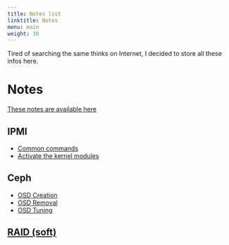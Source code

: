 ```yaml
---
title: Notes list
linktitle: Notes
menu: main
weight: 30
---
```


Tired of searching the same thinks on Internet, I decided to store all these infos here.

Notes
=====

[These notes are available here](https://henyxia.github.io/notes/)

IPMI
----

* [Common commands](ipmi/basics.md)
* [Activate the kernel modules](ipmi/kernel-module.md)

Ceph
----

* [OSD Creation](ceph/create-osd.md)
* [OSD Removal](ceph/remove-osd.md)
* [OSD Tuning](ceph/tuning-osd.md)

[RAID (soft)](raid)
-------------------
